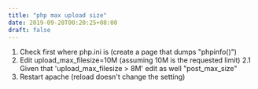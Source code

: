 ```yaml
---
title: "php max upload size"
date: 2019-09-28T00:20:25+08:00
draft: false
---
```


1. Check first where php.ini is (create a page that dumps "phpinfo()")
2. Edit upload_max_filesize=10M (assuming 10M is the requested limit)
2.1 Given that 'upload_max_filesize > 8M' edit as well "post_max_size"
3. Restart apache (reload doesn't change the setting)
